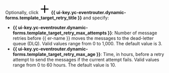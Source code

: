 Optionally, click ![plus](../../_assets/console-icons/plus.svg) **{{ ui-key.yc-eventrouter.dynamic-forms.template_target_retry_title }}** and specify:

* **{{ ui-key.yc-eventrouter.dynamic-forms.template_target_retry_max_attempts }}**: Number of message retries before {{ er-name }} moves the messages to the dead-letter queue (DLQ). Valid values range from 0 to 1,000. The default value is 3.
* **{{ ui-key.yc-eventrouter.dynamic-forms.template_target_retry_max_age }}**: Time, in hours, before a retry attempt to send the messages if the current attempt fails. Valid values range from 0 to 60 hours. The default value is 10.